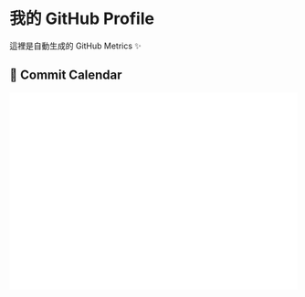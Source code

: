 # 我的 GitHub Profile

這裡是自動生成的 GitHub Metrics ✨

## 📅 Commit Calendar
![Metrics](./metrics.plugin.isocalendar.svg)
